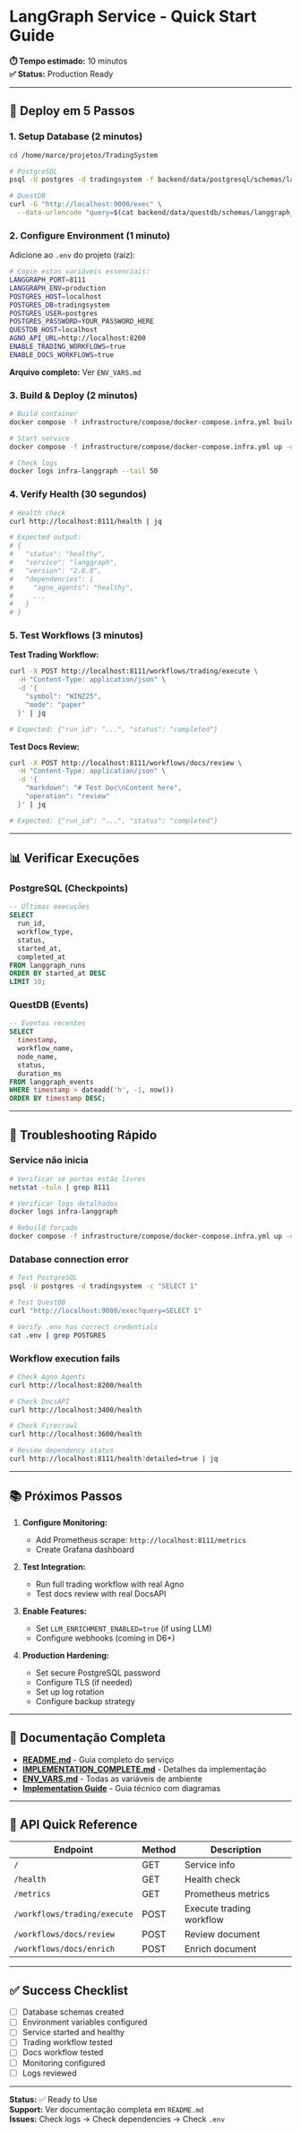 # LangGraph Service - Quick Start Guide

**⏱️ Tempo estimado:** 10 minutos  
**✅ Status:** Production Ready

---

## 🚀 Deploy em 5 Passos

### 1. Setup Database (2 minutos)

```bash
cd /home/marce/projetos/TradingSystem

# PostgreSQL
psql -U postgres -d tradingsystem -f backend/data/postgresql/schemas/langgraph_checkpoints.sql

# QuestDB
curl -G "http://localhost:9000/exec" \
  --data-urlencode "query=$(cat backend/data/questdb/schemas/langgraph_events.sql)"
```

### 2. Configure Environment (1 minuto)

Adicione ao `.env` do projeto (raiz):

```bash
# Copie estas variáveis essenciais:
LANGGRAPH_PORT=8111
LANGGRAPH_ENV=production
POSTGRES_HOST=localhost
POSTGRES_DB=tradingsystem
POSTGRES_USER=postgres
POSTGRES_PASSWORD=YOUR_PASSWORD_HERE
QUESTDB_HOST=localhost
AGNO_API_URL=http://localhost:8200
ENABLE_TRADING_WORKFLOWS=true
ENABLE_DOCS_WORKFLOWS=true
```

**Arquivo completo:** Ver `ENV_VARS.md`

### 3. Build & Deploy (2 minutos)

```bash
# Build container
docker compose -f infrastructure/compose/docker-compose.infra.yml build langgraph

# Start service
docker compose -f infrastructure/compose/docker-compose.infra.yml up -d langgraph

# Check logs
docker logs infra-langgraph --tail 50
```

### 4. Verify Health (30 segundos)

```bash
# Health check
curl http://localhost:8111/health | jq

# Expected output:
# {
#   "status": "healthy",
#   "service": "langgraph",
#   "version": "2.0.0",
#   "dependencies": {
#     "agno_agents": "healthy",
#     ...
#   }
# }
```

### 5. Test Workflows (3 minutos)

**Test Trading Workflow:**
```bash
curl -X POST http://localhost:8111/workflows/trading/execute \
  -H "Content-Type: application/json" \
  -d '{
    "symbol": "WINZ25",
    "mode": "paper"
  }' | jq

# Expected: {"run_id": "...", "status": "completed"}
```

**Test Docs Review:**
```bash
curl -X POST http://localhost:8111/workflows/docs/review \
  -H "Content-Type: application/json" \
  -d '{
    "markdown": "# Test Doc\nContent here",
    "operation": "review"
  }' | jq

# Expected: {"run_id": "...", "status": "completed"}
```

---

## 📊 Verificar Execuções

### PostgreSQL (Checkpoints)

```sql
-- Últimas execuções
SELECT 
  run_id,
  workflow_type,
  status,
  started_at,
  completed_at
FROM langgraph_runs
ORDER BY started_at DESC
LIMIT 10;
```

### QuestDB (Events)

```sql
-- Eventos recentes
SELECT 
  timestamp,
  workflow_name,
  node_name,
  status,
  duration_ms
FROM langgraph_events
WHERE timestamp > dateadd('h', -1, now())
ORDER BY timestamp DESC;
```

---

## 🔧 Troubleshooting Rápido

### Service não inicia

```bash
# Verificar se portas estão livres
netstat -tuln | grep 8111

# Verificar logs detalhados
docker logs infra-langgraph

# Rebuild forçado
docker compose -f infrastructure/compose/docker-compose.infra.yml up -d --force-recreate langgraph
```

### Database connection error

```bash
# Test PostgreSQL
psql -U postgres -d tradingsystem -c "SELECT 1"

# Test QuestDB
curl "http://localhost:9000/exec?query=SELECT 1"

# Verify .env has correct credentials
cat .env | grep POSTGRES
```

### Workflow execution fails

```bash
# Check Agno Agents
curl http://localhost:8200/health

# Check DocsAPI
curl http://localhost:3400/health

# Check Firecrawl
curl http://localhost:3600/health

# Review dependency status
curl http://localhost:8111/health?detailed=true | jq
```

---

## 📚 Próximos Passos

1. **Configure Monitoring:**
   - Add Prometheus scrape: `http://localhost:8111/metrics`
   - Create Grafana dashboard

2. **Test Integration:**
   - Run full trading workflow with real Agno
   - Test docs review with real DocsAPI

3. **Enable Features:**
   - Set `LLM_ENRICHMENT_ENABLED=true` (if using LLM)
   - Configure webhooks (coming in D6+)

4. **Production Hardening:**
   - Set secure PostgreSQL password
   - Configure TLS (if needed)
   - Set up log rotation
   - Configure backup strategy

---

## 📖 Documentação Completa

- **[README.md](README.md)** - Guia completo do serviço
- **[IMPLEMENTATION_COMPLETE.md](IMPLEMENTATION_COMPLETE.md)** - Detalhes da implementação
- **[ENV_VARS.md](ENV_VARS.md)** - Todas as variáveis de ambiente
- **[Implementation Guide](../../docs/context/backend/guides/langgraph-implementation-guide.md)** - Guia técnico com diagramas

---

## 🎯 API Quick Reference

| Endpoint | Method | Description |
|----------|--------|-------------|
| `/` | GET | Service info |
| `/health` | GET | Health check |
| `/metrics` | GET | Prometheus metrics |
| `/workflows/trading/execute` | POST | Execute trading workflow |
| `/workflows/docs/review` | POST | Review document |
| `/workflows/docs/enrich` | POST | Enrich document |

---

## ✅ Success Checklist

- [ ] Database schemas created
- [ ] Environment variables configured
- [ ] Service started and healthy
- [ ] Trading workflow tested
- [ ] Docs workflow tested
- [ ] Monitoring configured
- [ ] Logs reviewed

---

**Status:** ✅ Ready to Use  
**Support:** Ver documentação completa em `README.md`  
**Issues:** Check logs → Check dependencies → Check `.env`


